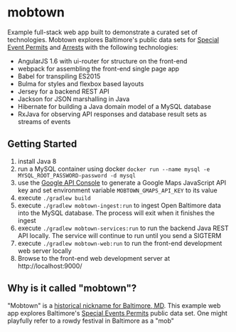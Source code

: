 # mobtown

Example full-stack web app built to demonstrate a curated set of technologies.
Mobtown explores Baltimore's public data sets for [Special Event
Permits](https://data.baltimorecity.gov/Public-Works/Special-Event-Permits/cdz5-3y2u/data)
and
[Arrests](https://data.baltimorecity.gov/Public-Safety/BPD-Arrests/3i3v-ibrt)
with the following technologies:

* AngularJS 1.6 with ui-router for structure on the front-end
* webpack for assembling the front-end single page app
* Babel for transpiling ES2015
* Bulma for styles and flexbox based layouts
* Jersey for a backend REST API
* Jackson for JSON marshalling in Java
* Hibernate for building a Java domain model of a MySQL database
* RxJava for observing API responses and database result sets as streams of
  events


## Getting Started

1. install Java 8
2. run a MySQL container using docker `docker run --name mysql -e MYSQL_ROOT_PASSWORD-password -d mysql`
3. use the [Google API Console](https://console.developers.google.com/apis/dashboard)
   to generate a Google Maps JavaScript API key and set environment variable
   `MOBTOWN_GMAPS_API_KEY` to its value
4. execute `./gradlew build`
5. execute `./gradlew mobtown-ingest:run` to ingest Open Baltimore data into the
   MySQL database. The process will exit when it finishes the ingest
4. execute `./gradlew mobtown-services:run` to run the backend Java REST API locally.
   The service will continue to run until you send a SIGTERM
5. execute `./gradlew mobtown-web:run` to run the front-end development web
   server locally
6. Browse to the front-end web development server at http://localhost:9000/


## Why is it called "mobtown"?

"Mobtown" is a [historical nickname for Baltimore, MD](https://en.wikipedia.org/wiki/List_of_city_nicknames_in_Maryland).
This example web app explores Baltimore's [Special Events Permits](https://data.baltimorecity.gov/Public-Works/Special-Event-Permits/cdz5-3y2u/data)
public data set. One might playfully refer to a rowdy festival in Baltimore as a
"mob"

